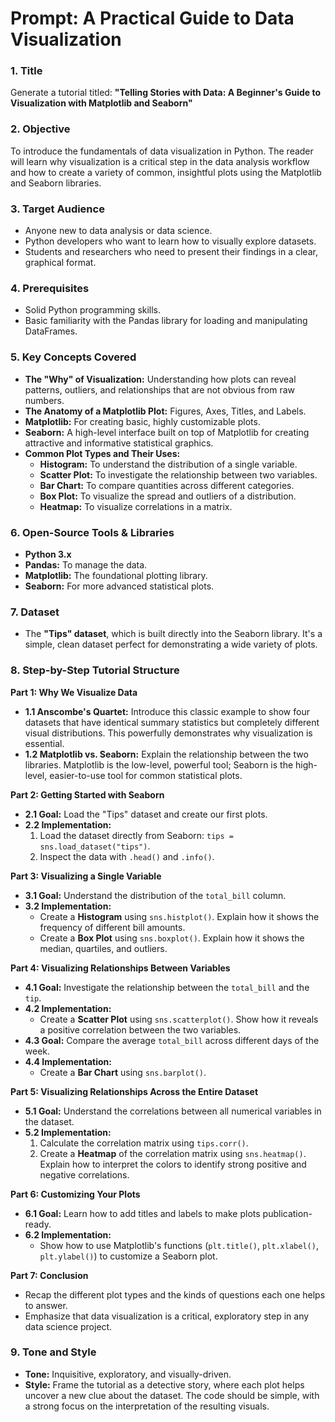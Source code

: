 # Prompt: A Practical Guide to Data Visualization

### 1. Title
Generate a tutorial titled: **"Telling Stories with Data: A Beginner's Guide to Visualization with Matplotlib and Seaborn"**

### 2. Objective
To introduce the fundamentals of data visualization in Python. The reader will learn why visualization is a critical step in the data analysis workflow and how to create a variety of common, insightful plots using the Matplotlib and Seaborn libraries.

### 3. Target Audience
*   Anyone new to data analysis or data science.
*   Python developers who want to learn how to visually explore datasets.
*   Students and researchers who need to present their findings in a clear, graphical format.

### 4. Prerequisites
*   Solid Python programming skills.
*   Basic familiarity with the Pandas library for loading and manipulating DataFrames.

### 5. Key Concepts Covered
*   **The "Why" of Visualization:** Understanding how plots can reveal patterns, outliers, and relationships that are not obvious from raw numbers.
*   **The Anatomy of a Matplotlib Plot:** Figures, Axes, Titles, and Labels.
*   **Matplotlib:** For creating basic, highly customizable plots.
*   **Seaborn:** A high-level interface built on top of Matplotlib for creating attractive and informative statistical graphics.
*   **Common Plot Types and Their Uses:**
    *   **Histogram:** To understand the distribution of a single variable.
    *   **Scatter Plot:** To investigate the relationship between two variables.
    *   **Bar Chart:** To compare quantities across different categories.
    *   **Box Plot:** To visualize the spread and outliers of a distribution.
    *   **Heatmap:** To visualize correlations in a matrix.

### 6. Open-Source Tools & Libraries
*   **Python 3.x**
*   **Pandas:** To manage the data.
*   **Matplotlib:** The foundational plotting library.
*   **Seaborn:** For more advanced statistical plots.

### 7. Dataset
*   The **"Tips" dataset**, which is built directly into the Seaborn library. It's a simple, clean dataset perfect for demonstrating a wide variety of plots.

### 8. Step-by-Step Tutorial Structure

**Part 1: Why We Visualize Data**
*   **1.1 Anscombe's Quartet:** Introduce this classic example to show four datasets that have identical summary statistics but completely different visual distributions. This powerfully demonstrates why visualization is essential.
*   **1.2 Matplotlib vs. Seaborn:** Explain the relationship between the two libraries. Matplotlib is the low-level, powerful tool; Seaborn is the high-level, easier-to-use tool for common statistical plots.

**Part 2: Getting Started with Seaborn**
*   **2.1 Goal:** Load the "Tips" dataset and create our first plots.
*   **2.2 Implementation:**
    1.  Load the dataset directly from Seaborn: `tips = sns.load_dataset("tips")`.
    2.  Inspect the data with `.head()` and `.info()`.

**Part 3: Visualizing a Single Variable**
*   **3.1 Goal:** Understand the distribution of the `total_bill` column.
*   **3.2 Implementation:**
    *   Create a **Histogram** using `sns.histplot()`. Explain how it shows the frequency of different bill amounts.
    *   Create a **Box Plot** using `sns.boxplot()`. Explain how it shows the median, quartiles, and outliers.

**Part 4: Visualizing Relationships Between Variables**
*   **4.1 Goal:** Investigate the relationship between the `total_bill` and the `tip`.
*   **4.2 Implementation:**
    *   Create a **Scatter Plot** using `sns.scatterplot()`. Show how it reveals a positive correlation between the two variables.
*   **4.3 Goal:** Compare the average `total_bill` across different days of the week.
*   **4.4 Implementation:**
    *   Create a **Bar Chart** using `sns.barplot()`.

**Part 5: Visualizing Relationships Across the Entire Dataset**
*   **5.1 Goal:** Understand the correlations between all numerical variables in the dataset.
*   **5.2 Implementation:**
    1.  Calculate the correlation matrix using `tips.corr()`.
    2.  Create a **Heatmap** of the correlation matrix using `sns.heatmap()`. Explain how to interpret the colors to identify strong positive and negative correlations.

**Part 6: Customizing Your Plots**
*   **6.1 Goal:** Learn how to add titles and labels to make plots publication-ready.
*   **6.2 Implementation:**
    *   Show how to use Matplotlib's functions (`plt.title()`, `plt.xlabel()`, `plt.ylabel()`) to customize a Seaborn plot.

**Part 7: Conclusion**
*   Recap the different plot types and the kinds of questions each one helps to answer.
*   Emphasize that data visualization is a critical, exploratory step in any data science project.

### 9. Tone and Style
*   **Tone:** Inquisitive, exploratory, and visually-driven.
*   **Style:** Frame the tutorial as a detective story, where each plot helps uncover a new clue about the dataset. The code should be simple, with a strong focus on the interpretation of the resulting visuals.
